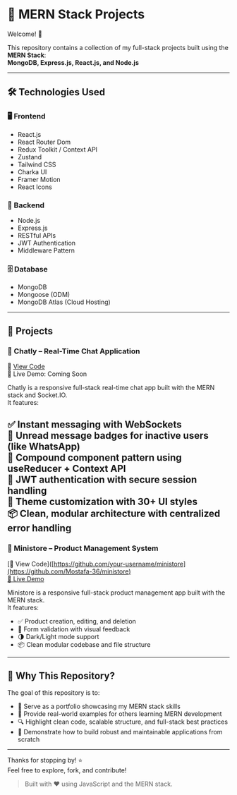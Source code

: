 # 🧱 MERN Stack Projects  
Welcome! 👋

This repository contains a collection of my full-stack projects built using the **MERN Stack**:  
**MongoDB, Express.js, React.js, and Node.js**

---

## 🛠️ Technologies Used

### 🖥️ Frontend
- React.js
- React Router Dom
- Redux Toolkit / Context API
- Zustand
- Tailwind CSS
- Charka UI
- Framer Motion
- React Icons

### 🧠 Backend
- Node.js
- Express.js
- RESTful APIs
- JWT Authentication
- Middleware Pattern

### 🗄️ Database
- MongoDB
- Mongoose (ODM)
- MongoDB Atlas (Cloud Hosting)

---

## 📂 Projects

### 💬 Chatly – Real-Time Chat Application  
🔗 [View Code](https://github.com/Mostafa-36/Chatly-app)  
🚀 Live Demo: Coming Soon

Chatly is a responsive full-stack real-time chat app built with the MERN stack and Socket.IO.  
It features:

✅ Instant messaging with WebSockets  
🔢 Unread message badges for inactive users (like WhatsApp)  
🧠 Compound component pattern using useReducer + Context API  
🔐 JWT authentication with secure session handling  
🎨 Theme customization with 30+ UI styles  
📦 Clean, modular architecture with centralized error handling  
---

### 🛒 Ministore – Product Management System  
[🔗 View Code]([https://github.com/your-username/ministore](https://github.com/Mostafa-36/ministore)  
[🚀 Live Demo](https://ministore-demo.vercel.app)

Ministore is a responsive full-stack product management app built with the MERN stack.  
It features:

- ✅ Product creation, editing, and deletion  
- 🎨 Form validation with visual feedback  
- 🌗 Dark/Light mode support  
- 📦 Clean modular codebase and file structure  
---

## 📌 Why This Repository?

The goal of this repository is to:

- 🧠 Serve as a portfolio showcasing my MERN stack skills  
- 📘 Provide real-world examples for others learning MERN development  
- 🔍 Highlight clean code, scalable structure, and full-stack best practices  
- 🚀 Demonstrate how to build robust and maintainable applications from scratch

---

Thanks for stopping by! ⭐  
Feel free to explore, fork, and contribute!

> Built with ❤️ using JavaScript and the MERN stack.
